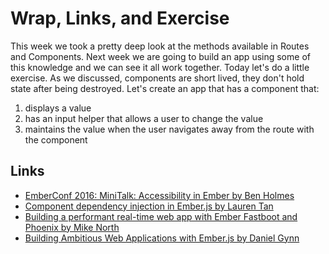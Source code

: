 # Wrap, Links, and Exercise

This week we took a pretty deep look at the methods available in Routes and Components. Next week we are going to build an app using some of this knowledge and we can see it all work together. Today let's do a little exercise. As we discussed, components are short lived, they don't hold state after being destroyed. Let's create an app that has a component that:

  1. displays a value
  2. has an input helper that allows a user to change the value
  3. maintains the value when the user navigates away from the route with the component

## Links

* [EmberConf 2016: MiniTalk: Accessibility in Ember by Ben Holmes](https://youtu.be/KmzLMV-K4BI)
* [Component dependency injection in Ember.js by Lauren Tan](https://emberway.io/component-dependency-injection-in-ember-js-a46a39a5d30a#.g3lfywoa0)
* [Building a performant real-time web app with Ember Fastboot and Phoenix by Mike North](https://medium.com/peep-stack)
* [Building Ambitious Web Applications with Ember.js by Daniel Gynn](http://www.danielgynn.com/building-ember-apps/)
